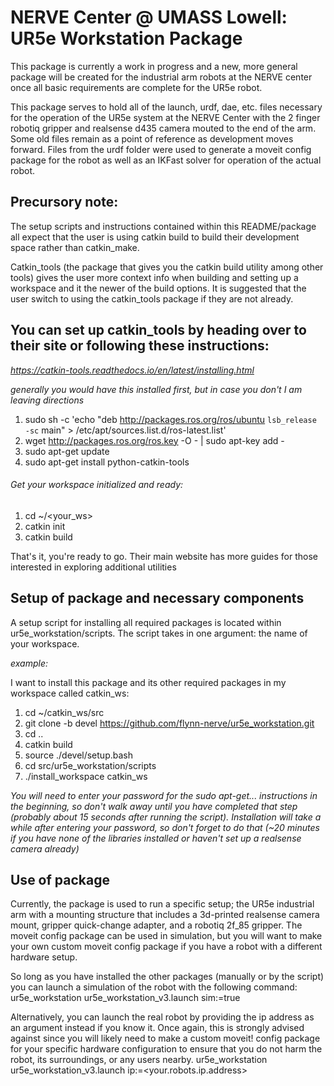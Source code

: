 # NERVE Center @ UMASS Lowell: UR5e Workstation Package

This package is currently a work in progress and a new, more general package will be created for the industrial arm robots at the NERVE center once all basic requirements are complete for the UR5e robot.

This package serves to hold all of the launch, urdf, dae, etc. files necessary for the operation of the UR5e system at the NERVE Center with the 2 finger robotiq gripper and realsense d435 camera mouted to the end of the arm. Some old files remain as a point of reference as development moves forward. Files from the urdf folder were used to generate a moveit config package for the robot as well as an IKFast solver for operation of the actual robot.

## Precursory note:

The setup scripts and instructions contained within this README/package all expect that the user is using catkin build to build their development space rather than catkin\_make. 

Catkin\_tools (the package that gives you the catkin build utility among other tools) gives the user more context info when building and setting up a workspace and it the newer of the build options. It is suggested that the user switch to using the catkin\_tools package if they are not already.

## You can set up catkin_tools by heading over to their site or following these instructions:

*https://catkin-tools.readthedocs.io/en/latest/installing.html*

*generally you would have this installed first, but in case you don't I am leaving directions* 

1. sudo sh -c 'echo "deb http://packages.ros.org/ros/ubuntu `lsb_release -sc` main" > /etc/apt/sources.list.d/ros-latest.list'
2. wget http://packages.ros.org/ros.key -O - | sudo apt-key add -
3. sudo apt-get update
4. sudo apt-get install python-catkin-tools

###### Get your workspace initialized and ready:

1. cd ~/<your_ws>
2. catkin init
3. catkin build

That's it, you're ready to go.
Their main website has more guides for those interested in exploring additional utilities

## Setup of package and necessary components

A setup script for installing all required packages is located within ur5e_workstation/scripts. The script takes in one argument: the name of your workspace. 

*example:*

I want to install this package and its other required packages in my workspace called catkin_ws:
1. cd ~/catkin_ws/src
2. git clone -b devel https://github.com/flynn-nerve/ur5e_workstation.git
3. cd ..
4. catkin build
5. source ./devel/setup.bash
6. cd src/ur5e_workstation/scripts
7. ./install\_workspace catkin\_ws

_You will need to enter your password for the sudo apt-get... instructions in the beginning, so don't walk away until you have completed that step (probably about 15 seconds after running the script). Installation will take a while after entering your password, so don't forget to do that (~20 minutes if you have none of the libraries installed or haven't set up a realsense camera already)_

## Use of package

Currently, the package is used to run a specific setup; the UR5e industrial arm with a mounting structure that includes a 3d-printed realsense camera mount, gripper quick-change adapter, and a robotiq 2f\_85 gripper. The moveit config package can be used in simulation, but you will want to make your own custom moveit config package if you have a robot with a different hardware setup.

So long as you have installed the other packages (manually or by the script) you can launch a simulation of the robot with the following command:
ur5e_workstation ur5e\_workstation\_v3.launch sim:=true 

Alternatively, you can launch the real robot by providing the ip address as an argument instead if you know it. Once again, this is strongly advised against since you will likely need to make a custom moveit! config package for your specific hardware configuration to ensure that you do not harm the robot, its surroundings, or any users nearby.
ur5e\_workstation ur5e\_workstation_v3.launch ip:=<your.robots.ip.address>


